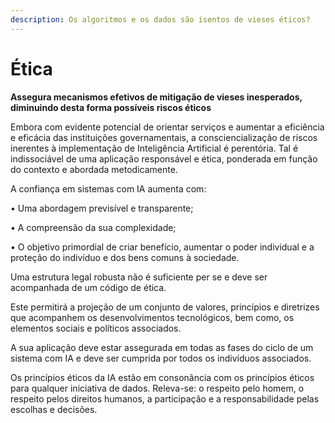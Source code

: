 ```yaml
---
description: Os algoritmos e os dados são isentos de vieses éticos?
---
```


# Ética

**Assegura mecanismos efetivos de mitigação de vieses inesperados, diminuindo desta forma possíveis riscos éticos**

&#x20;

Embora com evidente potencial de orientar serviços e aumentar a eficiência e eficácia das instituições governamentais, a consciencialização de riscos inerentes à implementação de Inteligência Artificial é perentória. Tal é indissociável de uma aplicação responsável e ética, ponderada em função do contexto e abordada metodicamente.

A confiança em sistemas com IA aumenta com:

• Uma abordagem previsível e transparente;

• A compreensão da sua complexidade;

• O objetivo primordial de criar benefício, aumentar o poder individual e a proteção do indivíduo e dos bens comuns à sociedade.

Uma estrutura legal robusta não é suficiente per se e deve ser acompanhada de um código de ética.

Este permitirá a projeção de um conjunto de valores, princípios e diretrizes que acompanhem os desenvolvimentos tecnológicos, bem como, os elementos sociais e políticos associados.

A sua aplicação deve estar assegurada em todas as fases do ciclo de um sistema com IA e deve ser cumprida por todos os indivíduos associados.

Os princípios éticos da IA estão em consonância com os princípios éticos para qualquer iniciativa de dados. Releva-se: o respeito pelo homem, o respeito pelos direitos humanos, a participação e a responsabilidade pelas escolhas e decisões.
